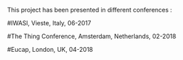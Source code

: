 This project has been presented in different conferences :

#IWASI, Vieste, Italy, 06-2017 

#The Thing Conference, Amsterdam, Netherlands, 02-2018

#Eucap, London, UK, 04-2018

